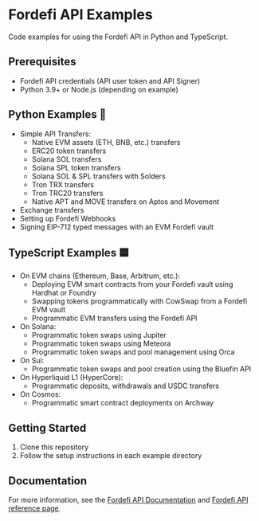 # Fordefi API Examples

Code examples for using the Fordefi API in Python and TypeScript.

## Prerequisites
- Fordefi API credentials (API user token and API Signer)
- Python 3.9+ or Node.js (depending on example)

## Python Examples 🐍
* Simple API Transfers:
  * Native EVM assets (ETH, BNB, etc.) transfers
  * ERC20 token transfers
  * Solana SOL transfers
  * Solana SPL token transfers
  * Solana SOL & SPL transfers with Solders
  * Tron TRX transfers
  * Tron TRC20 transfers
  * Native APT and MOVE transfers on Aptos and Movement 
* Exchange transfers
* Setting up Fordefi Webhooks
* Signing EIP-712 typed messages with an EVM Fordefi vault

## TypeScript Examples 🟦
* On EVM chains (Ethereum, Base, Arbitrum, etc.):
  * Deploying EVM smart contracts from your Fordefi vault using Hardhat or Foundry
  * Swapping tokens programmatically with CowSwap from a Fordefi EVM vault
  * Programmatic EVM transfers using the Fordefi API
* On Solana:
  * Programmatic token swaps using Jupiter
  * Programmatic token swaps using Meteora
  * Programmatic token swaps and pool management using Orca
* On Sui:
  * Programmatic token swaps and pool creation using the Bluefin API
* On Hyperliquid L1 (HyperCore):
  * Programmatic deposits, withdrawals and USDC transfers
* On Cosmos:
  * Programmatic smart contract deployments on Archway

## Getting Started
1. Clone this repository
2. Follow the setup instructions in each example directory

## Documentation
For more information, see the [Fordefi API Documentation](https://docs.fordefi.com/developers/program-overview) and [Fordefi API reference page](https://docs.fordefi.com/api/openapi).
